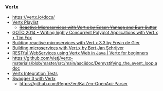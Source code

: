 ### Vertx

* https://vertx.io/docs/
* [Vertx Playlist](https://www.youtube.com/playlist?list=PLIS-R80eiu1sw93ehwcfD-2cJri5Ny5y7)
    * ~~[Reactive Microservices with Vert.x by Edson Yanaga and Burr Sutter
      ](https://www.youtube.com/watch?v=7IbdWcdlYOI)~~
* [GOTO 2014 • Writing highly Concurrent Polyglot Applications with Vert.x • Tim Fox
  ](https://www.youtube.com/watch?v=EMtoN9wFEOU)
* [Building reactive microservices with Vert.x 3.3 by Erwin de Gier
  ](https://www.youtube.com/watch?v=ho9QSSPVJVU)
* [Building microservices with Vert.x by Bert Jan Schrijver
  ](https://www.youtube.com/watch?v=yLg-LPSRjho)
* [RESTful WebServices using Vertx Web in Java | Vertx for beginners
  ](https://www.youtube.com/watch?v=sAVJDyQd4j4)
* https://github.com/vietj/vertx-materials/blob/master/src/main/asciidoc/Demystifying_the_event_loop.adoc
* [Vertx Integration Tests](https://github.com/cescoffier/my-vertx-first-app/blob/post-4/pom.xml)
* [Swagger 3 with Vertx](https://vertx.io/blog/openapi-fka-swagger-3-support-in-eclipse-vert-x-now-in-test-stage/)
    * https://github.com/RepreZen/KaiZen-OpenApi-Parser